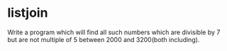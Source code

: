 # listjoin
Write a program which will find all such numbers which are divisible by 7 but are not multiple of 5 between 2000 and 3200(both including).
